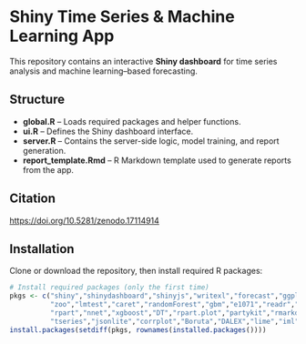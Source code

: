# Shiny Time Series & Machine Learning App

This repository contains an interactive **Shiny dashboard** for time series analysis and machine learning–based forecasting.

## Structure
- **global.R** – Loads required packages and helper functions.
- **ui.R** – Defines the Shiny dashboard interface.
- **server.R** – Contains the server-side logic, model training, and report generation.
- **report_template.Rmd** – R Markdown template used to generate reports from the app.

## Citation
https://doi.org/10.5281/zenodo.17114914

## Installation
Clone or download the repository, then install required R packages:

```r
# Install required packages (only the first time)
pkgs <- c("shiny","shinydashboard","shinyjs","writexl","forecast","ggplot2","gridExtra",
          "zoo","lmtest","caret","randomForest","gbm","e1071","readr","dplyr","stats",
          "rpart","nnet","xgboost","DT","rpart.plot","partykit","rmarkdown",
          "tseries","jsonlite","corrplot","Boruta","DALEX","lime","iml","shapviz")
install.packages(setdiff(pkgs, rownames(installed.packages())))

